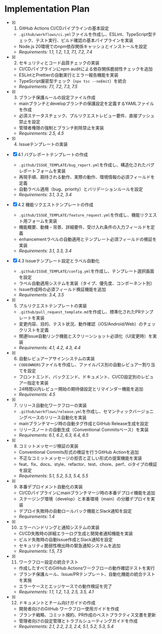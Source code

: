 # Implementation Plan

- [x] 1. GitHub Actions CI/CDパイプラインの基本設定
  - `.github/workflows/ci.yml`ファイルを作成し、ESLint、TypeScript型チェック、テスト実行、ビルド確認の基本パイプラインを実装
  - Node.js 20環境でのnpm依存関係キャッシュとインストールを設定
  - _Requirements: 1.1, 1.2, 1.3, 7.1, 7.2, 7.4_

- [x] 2. セキュリティとコード品質チェックの実装
  - CI/CDパイプラインにnpm auditによる依存関係脆弱性チェックを追加
  - ESLintとPrettierの自動実行とエラー報告機能を実装
  - TypeScript厳密型チェック（`npx tsc --noEmit`）を統合
  - _Requirements: 7.1, 7.2, 7.3, 7.5_

- [x] 3. ブランチ保護ルールの設定ファイル作成
  - mainブランチとdevelopブランチの保護設定を定義するYAMLファイルを作成
  - 必須ステータスチェック、プルリクエストレビュー要件、直接プッシュ禁止を設定
  - 管理者権限の強制とブランチ削除禁止を実装
  - _Requirements: 2.5, 4.5_

- [x] 4. Issueテンプレートの実装
- [x] 4.1 バグレポートテンプレートの作成
  - `.github/ISSUE_TEMPLATE/bug_report.yml`を作成し、構造化されたバグレポートフォームを実装
  - 再現手順、期待される動作、実際の動作、環境情報の必須フィールドを定義
  - 自動ラベル適用（bug、priority）とバリデーションルールを設定
  - _Requirements: 3.1, 3.2, 3.4_

- [x] 4.2 機能リクエストテンプレートの作成
  - `.github/ISSUE_TEMPLATE/feature_request.yml`を作成し、機能リクエスト用フォームを実装
  - 機能概要、動機・背景、詳細要件、受け入れ条件の入力フィールドを定義
  - enhancementラベルの自動適用とテンプレート必須フィールドの検証を実装
  - _Requirements: 3.1, 3.3, 3.4_

- [x] 4.3 Issueテンプレート設定とラベル自動化
  - `.github/ISSUE_TEMPLATE/config.yml`を作成し、テンプレート選択画面を設定
  - ラベル自動適用システムを実装（タイプ、優先度、コンポーネント別）
  - Issue作成時の必須フィールド検証機能を追加
  - _Requirements: 3.4, 3.5_

- [x] 5. プルリクエストテンプレートの実装
  - `.github/pull_request_template.md`を作成し、標準化されたPRテンプレートを実装
  - 変更内容、目的、テスト状況、動作確認（iOS/Android/Web）のチェックリストを定義
  - 関連Issue自動リンク機能とスクリーンショット必須化（UI変更時）を実装
  - _Requirements: 4.1, 4.2, 4.3, 4.4_

- [x] 6. 自動レビュアーアサインシステムの実装
  - `CODEOWNERS`ファイルを作成し、ファイルパス別の自動レビュアー割り当てを設定
  - フロントエンド、バックエンド、ドキュメント、CI/CD設定別のレビュアー指定を実装
  - 24時間以内レビュー開始の期待値設定とリマインダー機能を追加
  - _Requirements: 4.5_

- [x] 7. リリース自動化ワークフローの実装
  - `.github/workflows/release.yml`を作成し、セマンティックバージョニングベースのリリース自動化を実装
  - mainブランチマージ時の自動タグ作成とGitHub Release生成を設定
  - リリースノートの自動生成（Conventional Commitsベース）を実装
  - _Requirements: 6.1, 6.2, 6.3, 6.4, 6.5_

- [x] 8. コミットメッセージ検証の実装
  - Conventional Commits形式の検証を行うGitHub Actionを追加
  - 不正なコミットメッセージの拒否と正しい形式の提案機能を実装
  - feat、fix、docs、style、refactor、test、chore、perf、ciタイプの検証を設定
  - _Requirements: 5.1, 5.2, 5.3, 5.4, 5.5_

- [x] 9. 本番デプロイメント自動化の実装
  - CI/CDパイプラインにmainブランチマージ時の本番デプロイ機能を追加
  - ステージング環境（develop）と本番環境（main）の分離デプロイを実装
  - デプロイ失敗時の自動ロールバック機能とSlack通知を設定
  - _Requirements: 1.4_

- [x] 10. エラーハンドリングと通知システムの実装
  - CI/CD失敗時の詳細エラーログ生成と開発者通知機能を実装
  - ビルド失敗時の自動Issue作成とSlack通知を設定
  - セキュリティ脆弱性検出時の緊急通知システムを追加
  - _Requirements: 1.5, 7.5_

- [x] 11. ワークフロー設定の統合テスト
  - 作成したすべてのGitHub Actionsワークフローの動作確認テストを実行
  - ブランチ保護ルール、Issue/PRテンプレート、自動化機能の統合テストを実施
  - エラーケースとエッジケースでの動作検証を完了
  - _Requirements: 1.1, 1.2, 1.3, 2.5, 3.5, 4.1_

- [x] 12. ドキュメントとチーム向けガイドの作成
  - 開発者向けのGitHub ワークフロー使用ガイドを作成
  - ブランチ戦略、コミット規約、PR作成のベストプラクティス文書を更新
  - 管理者向けの設定管理とトラブルシューティングガイドを作成
  - _Requirements: 2.1, 2.2, 2.3, 2.4, 5.1, 5.2, 5.3, 5.4_